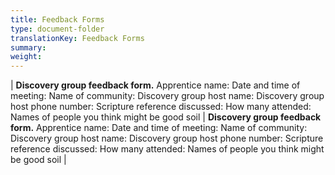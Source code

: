 ```yaml
---
title: Feedback Forms
type: document-folder
translationKey: Feedback Forms
summary: 
weight: 
---
```

| **Discovery group feedback form.** Apprentice name:  Date and time of meeting: Name of community: Discovery group host name: Discovery group host phone number: Scripture reference discussed: How many attended: Names of people you think might be good soil          | **Discovery group feedback form.** Apprentice name:  Date and time of meeting: Name of community: Discovery group host name: Discovery group host phone number: Scripture reference discussed: How many attended: Names of people you think might be good soil  |